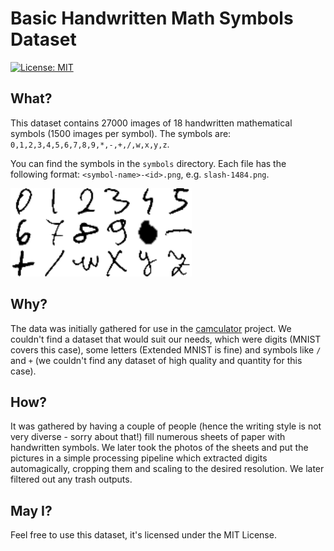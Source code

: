 # Basic Handwritten Math Symbols Dataset
[![License: MIT](https://img.shields.io/badge/License-MIT-yellow.svg)](https://opensource.org/licenses/MIT)


## What?
This dataset contains 27000 images of 18 handwritten mathematical symbols (1500 images per symbol). The symbols are: `0,1,2,3,4,5,6,7,8,9,*,-,+,/,w,x,y,z`.

You can find the symbols in the `symbols` directory. Each file has the following format: `<symbol-name>-<id>.png`, e.g. `slash-1484.png`.

![Symbols](./assets/symbols.gif)

## Why?
The data was initially gathered for use in the [camculator](https://github.com/wblachowski/camculator) project. We couldn't find a dataset that would suit our needs, which were digits (MNIST covers this case), some letters (Extended MNIST is fine) and symbols like `/` and `+` (we couldn't find any dataset of high quality and quantity for this case).

## How?
It was gathered by having a couple of people (hence the writing style is not very diverse - sorry about that!) fill numerous sheets of paper with handwritten symbols. We later took the photos of the sheets and put the pictures in a simple processing pipeline which extracted digits automagically, cropping them and scaling to the desired resolution. We later filtered out any trash outputs.

## May I?
Feel free to use this dataset, it's licensed under the MIT License.
